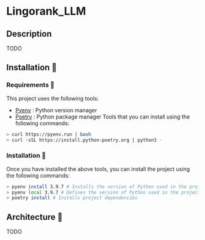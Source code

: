 # Lingorank_LLM

## Description

TODO

## Installation 🐼

### Requirements 🐨

This project uses the following tools:
- [Pyenv](https://github.com/pyenv/pyenv-installer) : Python version manager
- [Poetry](https://python-poetry.org/docs/#installation) : Python package manager
Tools that you can install using the following commands:
```bash
> curl https://pyenv.run | bash
> curl -sSL https://install.python-poetry.org | python3 -
```

### Installation 🐻

Once you have installed the above tools, you can install the project using the following commands:
```bash
> pyenv install 3.9.7 # Installs the version of Python used in the project
> pyenv local 3.9.7 # Defines the version of Python used in the project
> poetry install # Installs project dependencies
```

## Architecture 🐯

TODO